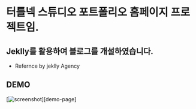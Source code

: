 # 터틀넥 스튜디오 포트폴리오 홈페이지 프로젝트임.

## Jeklly를 활용하여 블로그를 개설하였습니다.

- Refernce by jeklly Agency

## DEMO
[![screenshot](/screenshot.PNG)][demo-page]